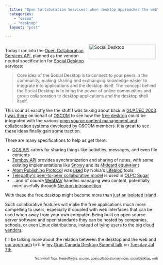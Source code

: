 ```yaml
---
  title: "Open Collaboration Services: when desktop approaches the web"
  categories: 
    - "oscom"
    - "desktop"
  layout: "post"

---
```

<p>
<img src="https://s3.eu-central-1.amazonaws.com/bergie-iki-fi/socialdesktop.jpg" height="50" width="220" border="0" align="right" hspace="8" vspace="4" alt="Social Desktop" title="Social Desktop" />
<br />Today I ran into the <a href="http://www.freedesktop.org/wiki/Specifications/open-collaboration-services">Open Collaboration Services API</a>, planned as the vendor-neutral specification for <a href="http://www.open-collaboration-services.org/">Social Desktop</a> services:
</p><blockquote>
Core idea of the Social Desktop is to connect to your peers in the community, making sharing and exchanging knowledge easier to integrate into applications and the desktop itself. The concept behind the Social Desktop is to bring the power of online communities and group collaboration to desktop applications and the desktop shell itself.
</blockquote><p>
This sounds exactly like the stuff I was talking about back in <a href="http://2003.guadec.org/">GUADEC 2003</a>. I <a href="http://bergie.iki.fi/blog/free_desktop_and_the_cloud/">was there</a> on behalf of <a href="http://bergie.iki.fi/blog/the-doubtful-future-of-oscom/">OSCOM</a> to see how the <a href="http://www.gnome.org/about/">free desktop</a> could be integrated with the various <a href="http://www.oscom.org/matrix/index.html">open source content management and collaboration systems</a> developed by OSCOM members. It is great to see these ideas finally gain some traction.
</p><p>
There are many specifications to help us get there:
</p><ul>
<li><a href="http://www.freedesktop.org/wiki/Specifications/open-collaboration-services">OCS API</a> caters for sharing things like activities, messages, and even file contents</li>
<li><a href="http://live.gnome.org/Tomboy/Synchronization/REST">Tomboy API</a> provides synchronization and sharing of notes, with some existing implementations like <a href="http://automorphic.blogspot.com/2009/05/tomboy-0151-release-brings-new-online.html">Snowy</a> and its <a href="http://bergie.iki.fi/blog/tomboy_web_synchronization-conboy_and_midgard/">Midgard equivalent</a></li>
<li><a href="http://bitworking.org/projects/atom/rfc5023.html">Atom Publishing Protocol</a> was <a href="http://209.85.229.132/search?q=cache:xLQP_OdxLL0J:cognections.typepad.com/lifeblog/files/lifeblog_posting_protocol_specification_1.0.pdf+atompub+lifeblog&amp;cd=7&amp;hl=en&amp;ct=clnk&amp;gl=fi&amp;client=firefox-a">used</a> by Nokia's <a href="http://en.wikipedia.org/wiki/Nokia_Lifeblog">Lifeblog</a> tools</li>
<li><a href="http://www.grancanariadesktopsummit.org/node/201">Telepathy's peer-to-peer collaborative model</a> is used in <a href="http://www.sugarlabs.org/">OLPC Sugar</a></li>
<li>...and of course <a href="http://www.webdav.org/">WebDAV</a> handles managing web content, potentially more usefully through <a href="http://bergie.iki.fi/blog/neutron_protocol-separating_ui_from_the_cms/">Neutron introspection</a></li>
</ul><p>
With these the free desktop might become more than <a href="http://blogs.gnome.org/otte/2009/02/20/gnome-and-the-cloud/">just an isolated island</a>.
</p><p>
Such collaborative features will make the free applications much more compelling to users, especially if coupled with web interfaces that can be used when away from your own computer. Being built on open source server software and open standards they can be hosted by companies, schools, or <a href="http://arstechnica.com/open-source/news/2009/05/hands-on-canonical-aims-for-the-cloud-with-new-ubuntu-one.ars">even Linux distributions</a>, instead of tying users to <a href="http://bergie.iki.fi/blog/bruce_schneier_on_cloud_computing/">the big cloud vendors</a>.
</p><p>
I'll be talking more about the relation between the desktop and the web and <a href="http://bergie.iki.fi/blog/midgard2_at_fscons-your_data-everywhere/">our approach</a> to it in <a href="http://www.grancanariadesktopsummit.org/node/210">my Gran Canaria Desktop Summit talk</a> on <a href="http://www.grancanariadesktopsummit.org/node/165">Tuesday Jul 7th</a>.
</p>
<p style="text-align:right;font-size:10px;">Technorati Tags: <a href="http://www.technorati.com/tag/freesoftware" rel="tag">freesoftware</a>, <a href="http://www.technorati.com/tag/gnome" rel="tag">gnome</a>, <a href="http://www.technorati.com/tag/opencollaborationservices" rel="tag">opencollaborationservices</a>, <a href="http://www.technorati.com/tag/socialdesktop" rel="tag">socialdesktop</a>, <a href="http://www.technorati.com/tag/web" rel="tag">web</a></p>
